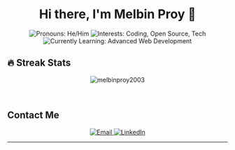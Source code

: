 <h1 align="center">Hi there, I'm Melbin Proy 👋</h1>

<p align="center">
  <img src="https://img.shields.io/badge/Pronouns-He%2FHim-blue" alt="Pronouns: He/Him">
  <img src="https://img.shields.io/badge/Interests-Coding%2C%20Open%20Source%2C%20Tech-brightgreen" alt="Interests: Coding, Open Source, Tech">
  <img src="https://img.shields.io/badge/Currently%20Learning-Advanced%20Web%20Development-yellow" alt="Currently Learning: Advanced Web Development">
</p>

## 🔥 Streak Stats

<p align="center"><img src="https://github-readme-streak-stats.herokuapp.com/?user=melbinproy2003&theme=algolia" alt="melbinproy2003" /></p>

<br>

## Contact Me

<p align="center">
  <a href="mailto:melbinproy76@gmail.com">
    <img src="https://img.shields.io/badge/Email-melbinproy76@gmail.com-red" alt="Email">
  </a>
  <a href="https://www.linkedin.com/in/melbin-p-roy">
    <img src="https://img.shields.io/badge/LinkedIn-Melbin%20P%20Roy-blue" alt="LinkedIn">
  </a>
</p>

---
